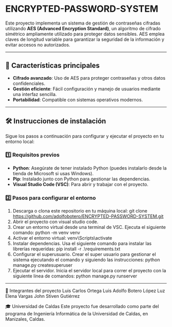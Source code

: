 # ENCRYPTED-PASSWORD-SYSTEM

Este proyecto implementa un sistema de gestión de contraseñas cifradas utilizando **AES (Advanced Encryption Standard)**, un algoritmo de cifrado simétrico ampliamente utilizado para proteger datos sensibles. AES emplea claves de longitud variable para garantizar la seguridad de la información y evitar accesos no autorizados.

---

## 🚀 Características principales

- **Cifrado avanzado**: Uso de AES para proteger contraseñas y otros datos confidenciales.
- **Gestión eficiente**: Fácil configuración y manejo de usuarios mediante una interfaz sencilla.
- **Portabilidad**: Compatible con sistemas operativos modernos.

---

## 🛠️ Instrucciones de instalación

Sigue los pasos a continuación para configurar y ejecutar el proyecto en tu entorno local:

### 1️⃣ Requisitos previos
- **Python**: Asegúrate de tener instalado Python (puedes instalarlo desde la tienda de Microsoft si usas Windows).
- **Pip**: Instalado junto con Python para gestionar las dependencias.
- **Visual Studio Code (VSC)**: Para abrir y trabajar con el proyecto.

### 2️⃣ Pasos para configurar el entorno

1. Descarga o clona este repositorio en tu máquina local: git clone https://github.com/adolfobotero/ENCRYPTED-PASSWORD-SYSTEM.git
2. Abrir el proyecto con visual studio code.
3. Crear un entorno virtual desde una terminal de VSC. Ejecuta el siguiente comando: python -m venv venv
4. Activar el entorno virtual: venv\Scripts\activate
5. Instalar dependencias. Usa el siguiente comando para instalar las librerías requeridas: pip install -r .\requirements.txt
6. Configurar el superusuario. Crear el super usuario para gestionar el sistema ejecutando el comando y siguiendo las instrucciones: python manage.py createsuperuser
7. Ejecutar el servidor. Inicia el servidor local para correr el proyecto con la siguiente linea de comandos: python manage.py runserver

---

👥 Integrantes del proyecto
Luis Carlos Ortega
Luis Adolfo Botero López
Luz Elena Vargas
John Stiven Gutiérrez

🎓 Universidad de Caldas
Este proyecto fue desarrollado como parte del programa de Ingeniería Informática de la Universidad de Caldas, en Manizales, Caldas.
